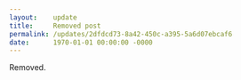 ```yaml
---
layout:    update
title:     Removed post
permalink: /updates/2dfdcd73-8a42-450c-a395-5a6d07ebcaf6
date:      1970-01-01 00:00:00 -0000
---
```


Removed.